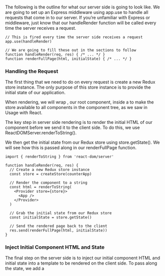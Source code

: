 ####

The following is the outline for what our server side is going to look like. We are going to set up an Express middleware using app.use to handle all requests that come in to our server. If you’re unfamiliar with Express or middleware, just know that our handleRender function will be called every time the server receives a request.

```
// This is fired every time the server side receives a request
app.use(handleRender)

// We are going to fill these out in the sections to follow
function handleRender(req, res) { /* ... */ }
function renderFullPage(html, initialState) { /* ... */ }
```

### Handling the Request

The first thing that we need to do on every request is create a new Redux store instance. The only purpose of this store instance is to provide the initial state of our application.

When rendering, we will wrap <App />, our root component, inside a <Provider> to make the store available to all components in the component tree, as we saw in Usage with React.

The key step in server side rendering is to render the initial HTML of our component before we send it to the client side. To do this, we use ReactDOMServer.renderToString().

We then get the initial state from our Redux store using store.getState(). We will see how this is passed along in our renderFullPage function.


```
import { renderToString } from 'react-dom/server'

function handleRender(req, res) {
  // Create a new Redux store instance
  const store = createStore(counterApp)

  // Render the component to a string
  const html = renderToString(
    <Provider store={store}>
      <App />
    </Provider>
  )

  // Grab the initial state from our Redux store
  const initialState = store.getState()

  // Send the rendered page back to the client
  res.send(renderFullPage(html, initialState))
}
```



### Inject Initial Component HTML and State

The final step on the server side is to inject our initial component HTML and initial state into a template to be rendered on the client side. To pass along the state, we add a <script> tag that will attach initialState to window.__INITIAL_STATE__.

The initialState will then be available on the client side by accessing window.__INITIAL_STATE__.

We also include our bundle file for the client-side application via a script tag. This is whatever output your bundling tool provides for your client entry point. It may be a static file or a URL to a hot reloading development server.


```
function renderFullPage(html, initialState) {
  return `
    <!doctype html>
    <html>
      <head>
        <title>Redux Universal Example</title>
      </head>
      <body>
        <div id="root">${html}</div>
        <script>
          window.__INITIAL_STATE__ = ${JSON.stringify(initialState)}
        </script>
        <script src="/static/bundle.js"></script>
      </body>
    </html>
    `
}
```
